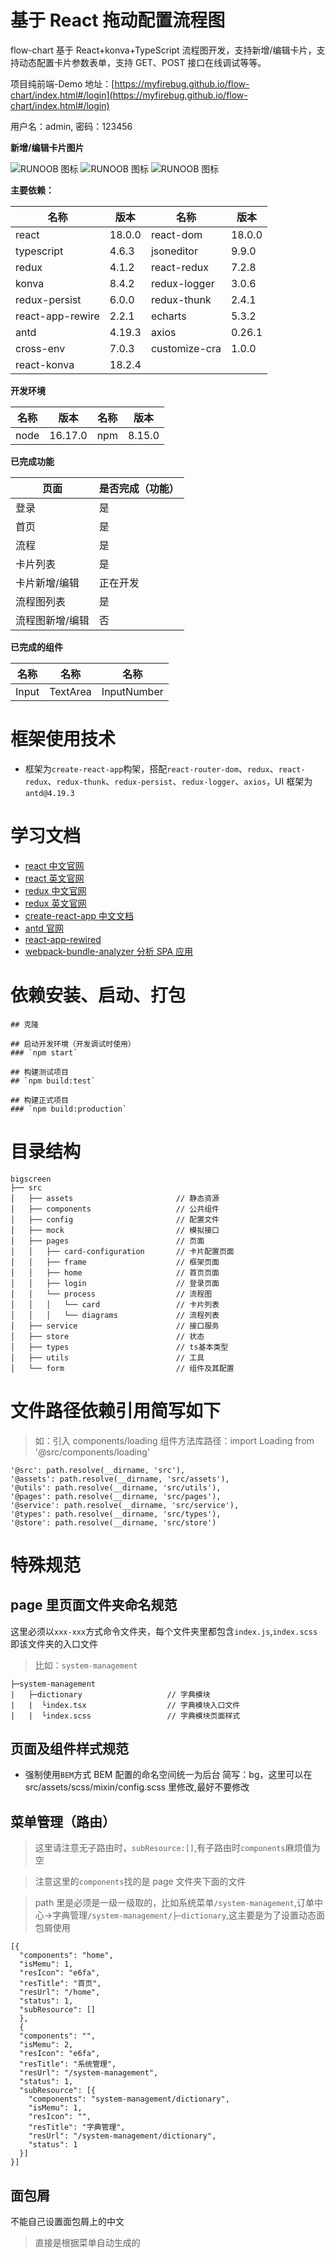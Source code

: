# 基于 React 拖动配置流程图

flow-chart 基于 React+konva+TypeScript 流程图开发，支持新增/编辑卡片，支持动态配置卡片参数表单，支持 GET、POST 接口在线调试等等。

项目纯前端-Demo 地址：[https://myfirebug.github.io/flow-chart/index.html#/login](https://myfirebug.github.io/flow-chart/index.html#/login)

用户名：admin, 密码：123456

**新增/编辑卡片图片**

![RUNOOB 图标](https://myfirebug.github.io/example-images/flow-chart/01.png)
![RUNOOB 图标](https://myfirebug.github.io/example-images/flow-chart/02.png)
![RUNOOB 图标](https://myfirebug.github.io/example-images/flow-chart/03.png)

**主要依赖：**

| 名称             | 版本   | 名称          | 版本   |
| ---------------- | ------ | ------------- | ------ |
| react            | 18.0.0 | react-dom     | 18.0.0 |
| typescript       | 4.6.3  | jsoneditor    | 9.9.0  |
| redux            | 4.1.2  | react-redux   | 7.2.8  |
| konva            | 8.4.2  | redux-logger  | 3.0.6  |
| redux-persist    | 6.0.0  | redux-thunk   | 2.4.1  |
| react-app-rewire | 2.2.1  | echarts       | 5.3.2  |
| antd             | 4.19.3 | axios         | 0.26.1 |
| cross-env        | 7.0.3  | customize-cra | 1.0.0  |
| react-konva      | 18.2.4 |

**开发环境**

| 名称 | 版本    | 名称 | 版本   |
| ---- | ------- | ---- | ------ |
| node | 16.17.0 | npm  | 8.15.0 |

**已完成功能**

| 页面            | 是否完成（功能） |
| --------------- | ---------------- |
| 登录            | 是               |
| 首页            | 是               |
| 流程            | 是               |
| 卡片列表        | 是               |
| 卡片新增/编辑   | 正在开发         |
| 流程图列表      | 是               |
| 流程图新增/编辑 | 否               |

**已完成的组件**

| 名称  | 名称     | 名称        |
| ----- | -------- | ----------- |
| Input | TextArea | InputNumber |

# 框架使用技术

- 框架为`create-react-app`构架，搭配`react-router-dom`、`redux`、`react-redux`、`redux-thunk`、`redux-persist`、`redux-logger`、`axios`，UI 框架为`antd@4.19.3`

# 学习文档

- [react 中文官网](https://react.docschina.org 'react中文官网')
- [react 英文官网](https://reactjs.org 'react英文官网')
- [redux 中文官网](http://cn.redux.js.org 'redux中文官网')
- [redux 英文官网](https://redux.js.org 'redux英文官网')
- [create-react-app 中文文档](https://www.html.cn/create-react-app/docs/getting-started/ 'create-react-app中文文档')
- [antd 官网](https://3x.ant.design/index-cn 'antd官网')
- [react-app-rewired](https://github.com/timarney/react-app-rewired#readme '在不npm run inject的情况下修改webpack')
- [webpack-bundle-analyzer 分析 SPA 应用](https://github.com/webpack-contrib/webpack-bundle-analyzer 'webpack-bundle-analyzer分析SPA应用')

# 依赖安装、启动、打包

```
## 克隆

## 启动开发环境（开发调试时使用）
### `npm start`

## 构建测试项目
## `npm build:test`

## 构建正式项目
### `npm build:production`

```

# 目录结构

```
bigscreen
├── src
│   ├── assets                       // 静态资源
│   ├── components                   // 公共组件
│   ├── config                       // 配置文件
│   ├── mock                         // 模拟接口
│   ├── pages                        // 页面
│   │   ├── card-configuration       // 卡片配置页面
│   │   ├── frame                    // 框架页面
│   │   ├── home                     // 首页页面
│   │   ├── login                    // 登录页面
│   │   └── process                  // 流程图
│   │   │   └── card                 // 卡片列表
│   │   │   └── diagrams             // 流程列表
│   ├── service                      // 接口服务
│   ├── store                        // 状态
│   ├── types                        // ts基本类型
│   ├── utils                        // 工具
│   └── form                         // 组件及其配置
```

# 文件路径依赖引用简写如下

> 如：引入 components/loading 组件方法库路径：import Loading from '@src/components/loading'

```
'@src': path.resolve(__dirname, 'src'),
'@assets': path.resolve(__dirname, 'src/assets'),
'@utils': path.resolve(__dirname, 'src/utils'),
'@pages': path.resolve(__dirname, 'src/pages'),
'@service': path.resolve(__dirname, 'src/service'),
'@types': path.resolve(__dirname, 'src/types'),
'@store': path.resolve(__dirname, 'src/store')
```

# 特殊规范

## page 里页面文件夹命名规范

这里必须以`xxx-xxx`方式命令文件夹，每个文件夹里都包含`index.js`,`index.scss`即该文件夹的入口文件

> 比如：`system-management`

```
├─system-management
|   ├─dictionary                   // 字典模块
|   |  └index.tsx                  // 字典模块入口文件
|   |  └index.scss                 // 字典模块页面样式
```

## 页面及组件样式规范

- 强制使用`BEM`方式
  BEM 配置的命名空间统一为后台 简写：bg，这里可以在 src/assets/scss/mixin/config.scss 里修改,最好不要修改

## 菜单管理（路由）

> 这里请注意无子路由时，`subResource:[]`,有子路由时`components`麻烦值为空

> 注意这里的`components`找的是 page 文件夹下面的文件

> path 里是必须是一级一级取的，比如系统菜单`/system-management`,订单中心->字典管理`/system-management/├─dictionary`,这主要是为了设置动态面包屑使用

```
[{
  "components": "home",
  "isMemu": 1,
  "resIcon": "e6fa",
  "resTitle": "首页",
  "resUrl": "/home",
  "status": 1,
  "subResource": []
  },
  {
  "components": "",
  "isMemu": 2,
  "resIcon": "e6fa",
  "resTitle": "系统管理",
  "resUrl": "/system-management",
  "status": 1,
  "subResource": [{
    "components": "system-management/dictionary",
    "isMemu": 1,
    "resIcon": "",
    "resTitle": "字典管理",
    "resUrl": "/system-management/dictionary",
    "status": 1
  }]
}]
```

## 面包屑

不能自己设置面包屑上的中文

> 直接是根据菜单自动生成的
